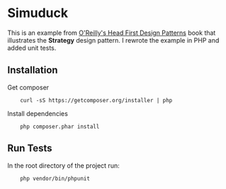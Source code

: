 # Simuduck

This is an example from [O'Reilly's Head First Design Patterns](http://shop.oreilly.com/product/9780596007126.do) book that illustrates
the **Strategy** design pattern. I rewrote the example in PHP and added unit tests.

## Installation

Get composer

        curl -sS https://getcomposer.org/installer | php

Install dependencies

        php composer.phar install

## Run Tests

In the root directory of the project run:

        php vendor/bin/phpunit
